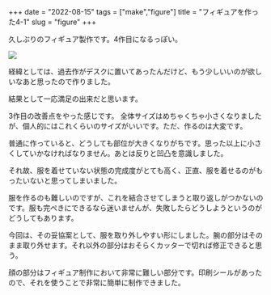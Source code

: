 +++
date = "2022-08-15"
tags = ["make","figure"]
title = "フィギュアを作った4-1"
slug = "figure"
+++

久しぶりのフィギュア製作です。4作目になるっぽい。

![](https://files.mastodon.social/media_attachments/files/108/824/057/264/181/570/original/1758cc7013800690.jpg)

経緯としては、過去作がデスクに置いてあったんだけど、もう少しいいのが欲しいなあと思ったので作りました。

結果として一応満足の出来だと思います。

3作目の改善点をやった感じです。 全体サイズはめちゃくちゃ小さくなりましたが、個人的にはこれくらいのサイズがいいです。ただ、作るのは大変です。

普通に作っていると、どうしても部位が大きくなりがちです。思った以上に小さくしていかなければなりません。あとは反りと凹凸を意識しました。

それ故、服を着せていない状態の完成度がとても高く、正直、服を着せるのがもったいないと思ってしまいました。

服を作るのも難しいのですが、これを結合させてしまうと取り返しがつかないのです。服も完ぺきにできるなら迷いませんが、失敗したらどうしようというのがどうしてもあります。

今回は、その妥協案として、服を取り外しやすい形にしました。腕の部分はそのまま取り外せます。それ以外の部分はおそらくカッターで切れば修正できると思う。

顔の部分はフィギュア制作において非常に難しい部分です。印刷シールがあったので、それを使うことで非常に簡単に制作できました。


